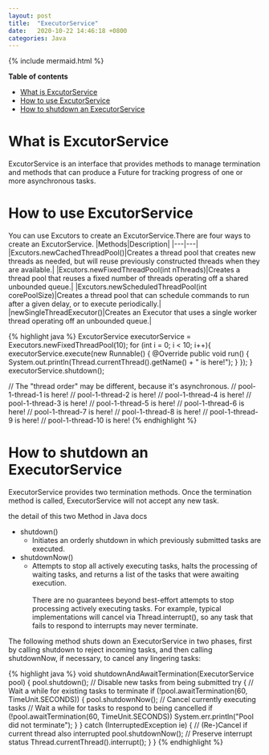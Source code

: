 ```yaml
---
layout: post
title:  "ExecutorService"
date:   2020-10-22 14:46:18 +0800
categories: Java
---
```


{% include mermaid.html %}

**Table of contents**
- [What is ExcutorService](#what-is-excutorservice)
- [How to use ExcutorService](#how-to-use-excutorservice)
- [How to shutdown an ExecutorService](#how-to-shutdown-an-executorservice)

# What is ExcutorService

ExcutorService is an interface that provides methods to manage termination and methods that can produce a Future for tracking progress of one or more asynchronous tasks.

# How to use ExcutorService

You can use Excutors to create an ExcutorService.There are four ways to create an ExcutorService.
|Methods|Description|
|---|---|
|Excutors.newCachedThreadPool()|Creates a thread pool that creates new threads as needed, but will reuse previously constructed threads when they are available.|
|Excutors.newFixedThreadPool(int nThreads)|Creates a thread pool that reuses a fixed number of threads operating off a shared unbounded queue.|
|Excutors.newScheduledThreadPool(int corePoolSize)|Creates a thread pool that can schedule commands to run after a given delay, or to execute periodically.|
|newSingleThreadExecutor()|Creates an Executor that uses a single worker thread operating off an unbounded queue.|




{% highlight java %}
ExcutorService executorService = Executors.newFixedThreadPool(10);
for (int i = 0; i < 10; i++){
	executorService.execute(new Runnable() {
		@Override
		public void run() {
			System.out.println(Thread.currentThread().getName() + " is here!");
		}
	});
}
executorService.shutdown();

// The "thread order" may be different, because it's asynchronous.
// pool-1-thread-1 is here!
// pool-1-thread-2 is here!
// pool-1-thread-4 is here!
// pool-1-thread-3 is here!
// pool-1-thread-5 is here!
// pool-1-thread-6 is here!
// pool-1-thread-7 is here!
// pool-1-thread-8 is here!
// pool-1-thread-9 is here!
// pool-1-thread-10 is here!
{% endhighlight %}

# How to shutdown an ExecutorService

ExecutorService provides two termination methods. Once the termination method is called, ExecutorService will not accept any new task.

the detail of this two Method in Java docs

* shutdown()
  * Initiates an orderly shutdown in which previously submitted tasks are executed.
* shutdownNow()
  * Attempts to stop all actively executing tasks, halts the processing of waiting tasks, and returns a list of the tasks that were awaiting execution. <br><br> There are no guarantees beyond best-effort attempts to stop processing actively executing tasks. For example, typical implementations will cancel via Thread.interrupt(), so any task that fails to respond to interrupts may never terminate.

The following method shuts down an ExecutorService in two phases, first by calling shutdown to reject incoming tasks, and then calling shutdownNow, if necessary, to cancel any lingering tasks:

{% highlight java %}
 void shutdownAndAwaitTermination(ExecutorService pool) {
   pool.shutdown(); // Disable new tasks from being submitted
   try {
     // Wait a while for existing tasks to terminate
     if (!pool.awaitTermination(60, TimeUnit.SECONDS)) {
       pool.shutdownNow(); // Cancel currently executing tasks
       // Wait a while for tasks to respond to being cancelled
       if (!pool.awaitTermination(60, TimeUnit.SECONDS))
           System.err.println("Pool did not terminate");
     }
   } catch (InterruptedException ie) {
     // (Re-)Cancel if current thread also interrupted
     pool.shutdownNow();
     // Preserve interrupt status
     Thread.currentThread().interrupt();
   }
 }
{% endhighlight %}

